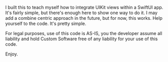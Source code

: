 I built this to teach myself how to integrate UIKit views within a SwiftUI app. It's fairly simple, but there's enough here to show one way to do it. I may add a combine centric approach in the future, but for now, this works. Help yourself to the code. It's pretty simple. 

For legal purposes, use of this code is AS-IS, you the developer assume all liability and hold Custom Software free of any liability for your use of this code.

Enjoy.
